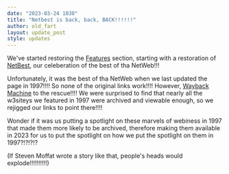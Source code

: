 ```yaml
---
date: "2023-03-24 1030"
title: "Netbest is back, back, BACK!!!!!!"
author: old_fart
layout: update_post
style: updates
---
```

We've started restoring the [Features](../features/) section, starting with a restoration of [NetBest](../features/netbest/), our celeberation of the best of tha NetWeb!!!<!--more-->

Unfortunately, it was the best of tha NetWeb when we last updated the page in 1997!!!! So none of the original links work!!!! However, [Wayback Machine](https://web.archive.org) to the rescue!!!! We were surprised to find that nearly all the w3siteys we featured in 1997 were archived and viewable enough, so we rejigged our links to point there!!!!

Wonder if it was us putting a spotlight on these marvels of webiness in 1997 that made them more likely to be archived, therefore making them available in 2023 for us to put the spotlight on how we put the spotlight on them in 1997?!?!?!?

(If Steven Moffat wrote a story like that, people's heads would explode!!!!!!!!!!)
